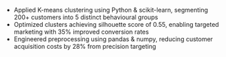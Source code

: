*	Applied K-means clustering using Python & scikit-learn, segmenting 200+ customers into 5 distinct behavioural groups
*	Optimized clusters achieving silhouette score of 0.55, enabling targeted marketing with 35% improved conversion rates
*	Engineered preprocessing using pandas & numpy, reducing customer acquisition costs by 28% from precision targeting
